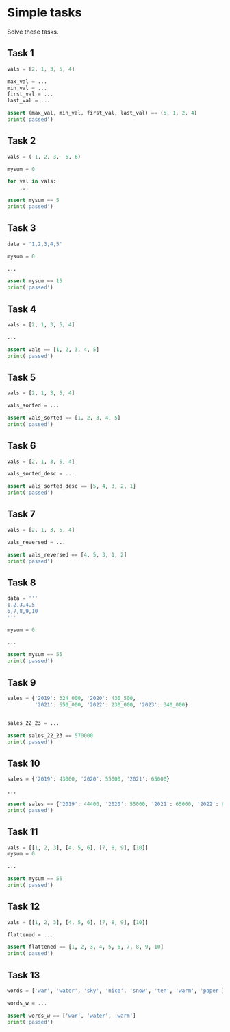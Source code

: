 # Simple tasks

Solve these tasks. 

## Task 1

```python
vals = [2, 1, 3, 5, 4]

max_val = ...
min_val = ...
first_val = ...
last_val = ...

assert (max_val, min_val, first_val, last_val) == (5, 1, 2, 4)
print('passed')
```

## Task 2

```python
vals = (-1, 2, 3, -5, 6)

mysum = 0

for val in vals:
    ...

assert mysum == 5
print('passed')
```

## Task 3

```python
data = '1,2,3,4,5'

mysum = 0

...

assert mysum == 15
print('passed')
```

## Task 4

```python
vals = [2, 1, 3, 5, 4]

...

assert vals == [1, 2, 3, 4, 5]
print('passed')
```

## Task 5

```python
vals = [2, 1, 3, 5, 4]

vals_sorted = ...

assert vals_sorted == [1, 2, 3, 4, 5]
print('passed')
```

## Task 6

```python
vals = [2, 1, 3, 5, 4]

vals_sorted_desc = ...

assert vals_sorted_desc == [5, 4, 3, 2, 1]
print('passed')
```

## Task 7

```python
vals = [2, 1, 3, 5, 4]

vals_reversed = ...

assert vals_reversed == [4, 5, 3, 1, 2]
print('passed')
```

## Task 8

```python
data = '''
1,2,3,4,5
6,7,8,9,10
'''

mysum = 0

...

assert mysum == 55
print('passed')
```

## Task 9

```python
sales = {'2019': 324_000, '2020': 430_500,
         '2021': 550_000, '2022': 230_000, '2023': 340_000}


sales_22_23 = ...

assert sales_22_23 == 570000
print('passed')
```

## Task 10

```python
sales = {'2019': 43000, '2020': 55000, '2021': 65000}

...

assert sales == {'2019': 44400, '2020': 55000, '2021': 65000, '2022': 67900}
print('passed')
```

## Task 11

```python
vals = [[1, 2, 3], [4, 5, 6], [7, 8, 9], [10]]
mysum = 0

...

assert mysum == 55
print('passed')
```

## Task 12

```python
vals = [[1, 2, 3], [4, 5, 6], [7, 8, 9], [10]]

flattened = ...

assert flattened == [1, 2, 3, 4, 5, 6, 7, 8, 9, 10]
print('passed')
```

## Task 13

```python
words = ['war', 'water', 'sky', 'nice', 'snow', 'ten', 'warm', 'paper']

words_w = ...

assert words_w == ['war', 'water', 'warm']
print('passed')
```




